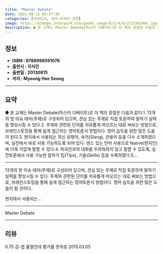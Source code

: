 ```yaml
---
title: "Master Debate"
date: 2021-09-12 03:37:30
categories: [국내도서, 국어-외국어-사전]
image: https://bimage.interpark.com/goods_image/6/2/4/8/213236248s.jpg
description: ● 본 교재는 Master Debate(마스터 디베이트)로 이 책의 장점은 다음과 같다.1. 13개의 핫 이슈 테마(주제)로 구성되어 있으며, 관심 있는 주제로 직접 토론하여 말하기 실력을 향상시킬 수 있다.2. 주제와 관련된 단어를 자유롭게 떠오르는 대로 써보는 방법으로, 브레인스토
---
```


## **정보**

- **ISBN : 9788998591076**
- **출판사 : 지식인**
- **출판일 : 20130815**
- **저자 : Myeong Hee Seong**

------



## **요약**

●  본 교재는 Master Debate(마스터 디베이트)로 이 책의 장점은 다음과 같다.1. 13개의 핫 이슈 테마(주제)로 구성되어 있으며, 관심 있는 주제로 직접 토론하여 말하기 실력을 향상시킬 수 있다.2. 주제와 관련된 단어를 자유롭게 떠오르는 대로 써보는 방법으로, 브레인스토밍을 통해 쉽게 접근하는 영어토론식 방법이다. 영어 습득을 위한 많은 도움이 된다.3. 현지에서 사용되는 최신 유행어, 속어(Slang), 관용어 등을 다수 소개하였으며, 실전에서 바로 사용 가능하도록 되어 있다. 센스 있는 언어 사용으로 Native(현지인)에 더욱 가깝게 말할 수 있다.4. 외국인과의 대화를 두려워하지 않고 말할 수 있도록, 실전토론에서 사용 가능한 말하기 팁(Tips), 기술(Skills) 등을 수록하였다.5....

------

13개의 핫 이슈 테마(주제)로 구성되어 있으며, 관심 있는 주제로 직접 토론하여 말하기 실력을 향상시킬 수 있다. 주제와 관련된 단어를 자유롭게 떠오르는 대로 써보는 방법으로, 브레인스토밍을 통해 쉽게 접근하는 영어토론식 방법이다. 영어 습득을 위한 많은 도움이 될 것이다.

현지에서 사용되는... 

------


Master Debate 

------


## **리뷰** 

0.75 김-엽 품절인데 평가를 못하죠 2015.03.05 <br/>